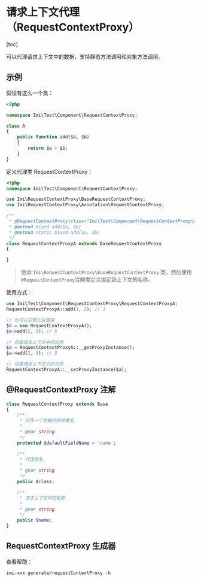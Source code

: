 # 请求上下文代理（RequestContextProxy）

[toc]

可以代理请求上下文中的数据，支持静态方法调用和对象方法调用。

## 示例

假设有这么一个类：

```php
<?php

namespace Imi\Test\Component\RequestContextProxy;

class A
{
    public function add($a, $b)
    {
        return $a + $b;
    }
}

```

定义代理类 RequestContextProxy：

```php
<?php
namespace Imi\Test\Component\RequestContextProxy;

use Imi\RequestContextProxy\BaseRequestContextProxy;
use Imi\RequestContextProxy\Annotation\RequestContextProxy;

/**
 * @RequestContextProxy(class="Imi\Test\Component\RequestContextProxy\A", name="testRequestContextProxyA")
 * @method mixed add($a, $b)
 * @method static mixed add($a, $b)
 */
class RequestContextProxyA extends BaseRequestContextProxy
{

}

```

> 继承 `Imi\RequestContextProxy\BaseRequestContextProxy` 类，然后使用`@RequestContextProxy`注解类定义绑定到上下文的名称。

使用方式：

```php
use Imi\Test\Component\RequestContextProxy\RequestContextProxyA;
RequestContextProxyA::add(1, 2); // 3

// 也可以实例化后使用
$a = new RequestContextProxyA();
$a->add(2, 3); // 5

// 获取请求上下文中的实例
$a = RequestContextProxyA::__getProxyInstance();
$a->add(2, 3); // 5

// 设置请求上下文中的实例
RequestContextProxyA::__setProxyInstance($a);
```

## @RequestContextProxy 注解

```php
class RequestContextProxy extends Base
{
    /**
     * 只传一个参数时的参数名.
     *
     * @var string
     */
    protected $defaultFieldName = 'name';

    /**
     * 代理类名.
     *
     * @var string
     */
    public $class;

    /**
     * 请求上下文中的名称.
     *
     * @var string
     */
    public $name;
}
```

## RequestContextProxy 生成器

查看帮助：

`imi-xxx generate/requestContextProxy -h`

